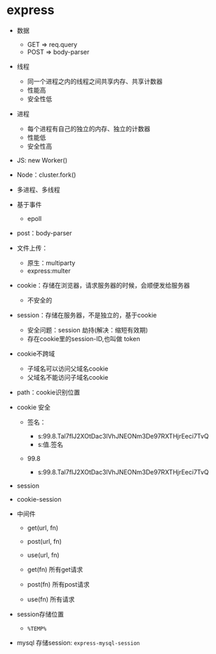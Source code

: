 # express

- 数据
  - GET => req.query
  - POST => body-parser

- 线程
  - 同一个进程之内的线程之间共享内存、共享计数器
  - 性能高
  - 安全性低

- 进程
  - 每个进程有自己的独立的内存、独立的计数器
  - 性能低
  - 安全性高

- JS: new Worker()
- Node：cluster.fork()

- 多进程、多线程
- 基于事件
  - epoll

- post：body-parser
- 文件上传：
  - 原生：multiparty
  - express:multer

- cookie：存储在浏览器，请求服务器的时候，会顺便发给服务器
  - 不安全的

- session：存储在服务器，不是独立的，基于cookie
  - 安全问题：session 劫持(解决：缩短有效期)
  - 存在cookie里的session-ID,也叫做 token
- cookie不跨域
  - 子域名可以访问父域名cookie
  - 父域名不能访问子域名cookie
- path：cookie识别位置

- cookie 安全
  - 签名：
    - s:99.8.Tal7fIJ2XOtDac3lVhJNEONm3De97RXTHjrEeci7TvQ
    - s:值.签名

  - 99.8
    - s:99.8.Tal7fIJ2XOtDac3lVhJNEONm3De97RXTHjrEeci7TvQ

- session
- cookie-session

- 中间件
  - get(url, fn)
  - post(url, fn)
  - use(url, fn)

  - get(fn) 所有get请求
  - post(fn) 所有post请求
  - use(fn) 所有请求

- session存储位置
  - `%TEMP%`
- mysql 存储session: `express-mysql-session`
